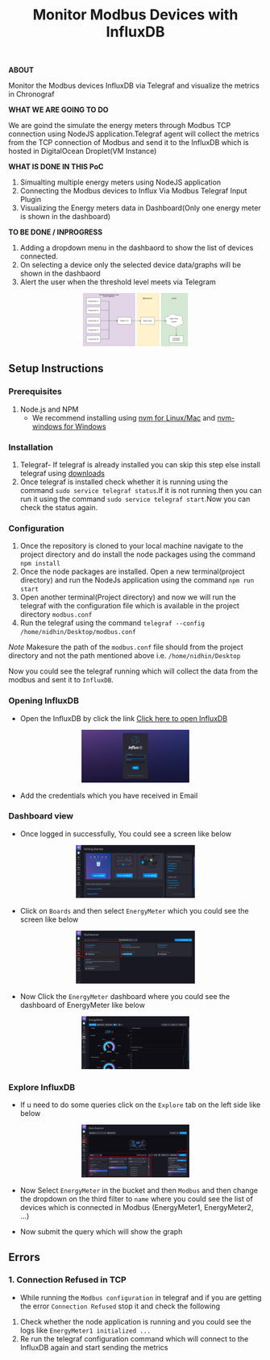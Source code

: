 <div align="center">
  <h1>Monitor Modbus Devices with InfluxDB</h1>
  <br>
</div>

**ABOUT**

Monitor the Modbus devices InfluxDB via Telegraf and visualize the metrics in Chronograf

**WHAT WE ARE GOING TO DO**

We are goind the simulate the energy meters through Modbus TCP connection using NodeJS application.Telegraf agent will collect the metrics from the TCP connection of Modbus and send it to the InfluxDB which is hosted in DigitalOcean Droplet(VM Instance)

**WHAT IS DONE IN THIS PoC**

1. Simualting multiple energy meters using NodeJS application
2. Connecting the Modbus devices to Influx Via Modbus Telegraf Input Plugin
3. Visualizing the Energy meters data in Dashboard(Only one energy meter is shown in the dashboard)

**TO BE DONE / INPROGRESS**

1. Adding a dropdown menu in the dashbaord to show the list of devices connected.
2. On selecting a device only the selected device data/graphs will be shown in the dashbaord
3. Alert the user when the threshold level meets via Telegram



<div align="center">
  <img src="./assets/simualtion.png" alt="aog" height="105">
</div>


## Setup Instructions

### Prerequisites
1. Node.js and NPM
   - We recommend installing using [nvm for Linux/Mac](https://github.com/creationix/nvm) and [nvm-windows for Windows](https://github.com/coreybutler/nvm-windows)

### Installation
1. Telegraf- If telegraf is already installed you can skip this step else install telegraf using [downloads](https://portal.influxdata.com/downloads/)
2. Once telegraf is installed check whether it is running using the command `sudo service telegraf status`.If it is not running then you can run it using the command `sudo service telegraf start`.Now you can check the status again. 


### Configuration

1. Once the repository is cloned to your local machine navigate to the project directory and do install the node packages using the command `npm install`
2. Once the node packages are installed. Open a new terminal(project directory) and run the NodeJs application using the command `npm run start`
3. Open another terminal(Project directory) and now we will run the telegraf with the configuration file which is available in the project directory `modbus.conf`
4. Run the telegraf using the command `telegraf --config /home/nidhin/Desktop/modbus.conf`

*Note*
Makesure the path of the `modbus.conf` file  should from the project directory and not the path mentioned above i.e. `/home/nidhin/Desktop`


Now you could see the telegraf running which will collect the data from the modbus and sent it to `InfluxDB`.

### Opening InfluxDB

* Open the InfluxDB by click the link [Click here to open InfluxDB](http://128.199.28.87:8086/)
<div align="center">
  <img src="./assets/login.jpg" alt="aog" height="105">
</div>

* Add the credentials which you have received in Email

### Dashboard view

* Once logged in successfully, You could see a screen like below
<div align="center">
  <img src="./assets/home.jpg" alt="aog" height="105">
</div>

* Click on `Boards` and then select `EnergyMeter` which you could see the screen like below

<div align="center">
  <img src="./assets/dashboard.jpg" alt="aog" height="105">
</div>

* Now Click the `EnergyMeter` dashboard where you could see the dashboard of EnergyMeter like below

<div align="center">
  <img src="./assets/dashbaordview.jpg" alt="aog" height="105">
</div>

### Explore InfluxDB

* If u need to do some queries click on the `Explore` tab on the left side like below

<div align="center">
  <img src="./assets/explore.jpg" alt="aog" height="105">
</div>

* Now Select `EnergyMeter` in the bucket and then `Modbus` and then change the dropdown on the third filter to `name` where you could see the list of devices which is connected in Modbus (EnergyMeter1, EnergyMeter2, ...)

* Now submit the query which will show the graph


## Errors

### 1. Connection Refused in TCP

* While running the `Modbus configuration` in telegraf and if you are getting the error `Connection Refused` stop it and check the following

1. Check whether the node application is running and you could see the logs like `EnergyMeter1 initialized ...`
2. Re run the telegraf configuration command which will connect to the InfluxDB again and start sending the metrics
